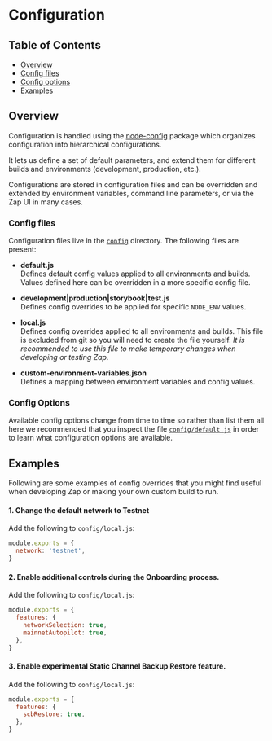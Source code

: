 # Configuration

## Table of Contents

- [Overview](#overview)
- [Config files](#config-files)
- [Config options](#config-options)
- [Examples](#examples)

## Overview

Configuration is handled using the [node-config](https://github.com/lorenwest/node-config) package which organizes configuration into hierarchical configurations.

It lets us define a set of default parameters, and extend them for different builds and environments (development, production, etc.).

Configurations are stored in configuration files and can be overridden and extended by environment variables, command line parameters, or via the Zap UI in many cases.

### Config files

Configuration files live in the [`config`](../config) directory. The following files are present:

- **default.js**  
  Defines default config values applied to all environments and builds. Values defined here can be overridden in a more specific config file.

- **development|production|storybook|test.js**  
  Defines config overrides to be applied for specific `NODE_ENV` values.

- **local.js**  
  Defines config overrides applied to all environments and builds. This file is excluded from git so you will need to create the file yourself. _It is recommended to use this file to make temporary changes when developing or testing Zap._

- **custom-environment-variables.json**  
  Defines a mapping between environment variables and config values.

### Config Options

Available config options change from time to time so rather than list them all here we recommended that you inspect the file [`config/default.js`](../config/default.js) in order to learn what configuration options are available.

## Examples

Following are some examples of config overrides that you might find useful when developing Zap or making your own custom build to run.

#### 1. Change the default network to Testnet

Add the following to `config/local.js`:

```js
module.exports = {
  network: 'testnet',
}
```

#### 2. Enable additional controls during the Onboarding process.

Add the following to `config/local.js`:

```js
module.exports = {
  features: {
    networkSelection: true,
    mainnetAutopilot: true,
  },
}
```

#### 3. Enable experimental Static Channel Backup Restore feature.

Add the following to `config/local.js`:

```js
module.exports = {
  features: {
    scbRestore: true,
  },
}
```
